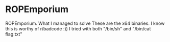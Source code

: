 # ROPEmporium
ROPEmporium. What I managed to solve
These are the x64 binaries.
I know this is worthy of r/badcode :))
I tried with both "/bin/sh" and "/bin/cat flag.txt"
